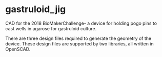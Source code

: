 # gastruloid_jig
CAD for the 2018 BioMakerChallenge- a device for holding pogo pins to cast wells in agarose for gastruloid culture.

There are three design files required to generate the geometry of the device. These design files are supported by two libraries, all written in OpenSCAD.

